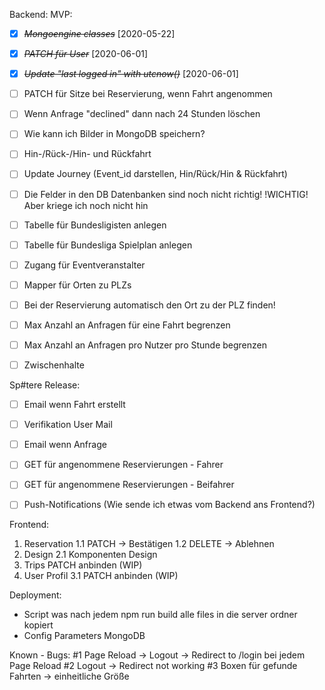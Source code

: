 Backend:
MVP:
* [X] ~~*Mongoengine classes*~~ [2020-05-22] 
* [X] ~~*PATCH für User*~~ [2020-06-01]
* [X] ~~*Update "last logged in" with utcnow()*~~ [2020-06-01]
* [ ] PATCH für Sitze bei Reservierung, wenn Fahrt angenommen
* [ ] Wenn Anfrage "declined" dann nach 24 Stunden löschen
* [ ] Wie kann ich Bilder in MongoDB speichern?
* [ ] Hin-/Rück-/Hin- und Rückfahrt
* [ ] Update Journey (Event_id darstellen, Hin/Rück/Hin & Rückfahrt)
* [ ] Die Felder in den DB Datenbanken sind noch nicht richtig! !WICHTIG! Aber kriege ich noch nicht hin
* [ ] Tabelle für Bundesligisten anlegen
* [ ] Tabelle für Bundesliga Spielplan anlegen
* [ ] Zugang für Eventveranstalter
* [ ] Mapper für Orten zu PLZs
* [ ] Bei der Reservierung automatisch den Ort zu der PLZ finden!
* [ ] Max Anzahl an Anfragen für eine Fahrt begrenzen
* [ ] Max Anzahl an Anfragen pro Nutzer pro Stunde begrenzen
* [ ] Zwischenhalte


Sp#tere Release:
* [ ] Email wenn Fahrt erstellt
* [ ] Verifikation User Mail
* [ ] Email wenn Anfrage
* [ ] GET für angenommene Reservierungen - Fahrer
* [ ] GET für angenommene Reservierungen - Beifahrer
* [ ] Push-Notifications (Wie sende ich etwas vom Backend ans Frontend?)



Frontend:
1. Reservation
    1.1 PATCH -> Bestätigen 
    1.2 DELETE -> Ablehnen
2. Design
    2.1 Komponenten Design
3. Trips PATCH anbinden (WIP)
4. User Profil
    3.1 PATCH anbinden (WIP)

Deployment:
- Script was nach jedem npm run build alle files in die server ordner kopiert
- Config Parameters MongoDB

Known - Bugs: 
#1 Page Reload -> Logout -> Redirect to /login bei jedem Page Reload
#2 Logout -> Redirect not working
#3 Boxen für gefunde Fahrten -> einheitliche Größe
